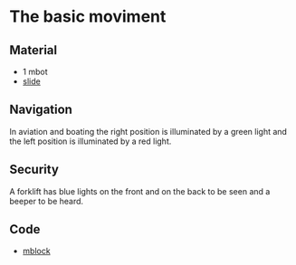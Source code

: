 # The basic moviment
## Material
* 1 mbot
* [slide](https://www.slideshare.net/AlessandraBilardi/line-follower-20200201)

## Navigation
In aviation and boating the right position is illuminated by a green light and the left position is illuminated by a red light.

## Security
A forklift has blue lights on the front and on the back to be seen and a beeper to be heard.

## Code
* [mblock](basicMoviment.mblock)